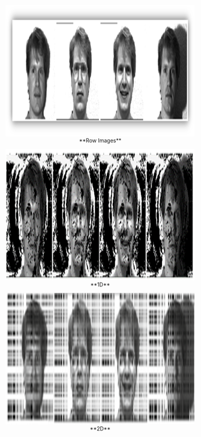 <p align="center">
  <img src="Images/Row.png" alt="Image 1 description" width="700" height="350"> <br>
  **Row Images**
</p>

<p align="center">
  <img src="Images/1D.png" alt="Image 2 description" width="700" height="350">
  <br>
  **1D**
</p>

<p align="center">
  <img src="Images/2D.png" alt="Image 3 description" width="700" height="350">
  <br>
  **2D**
</p>
